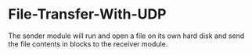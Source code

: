 # File-Transfer-With-UDP
The sender module will run and open a file on its own hard disk and send the file contents in blocks to the receiver module.

